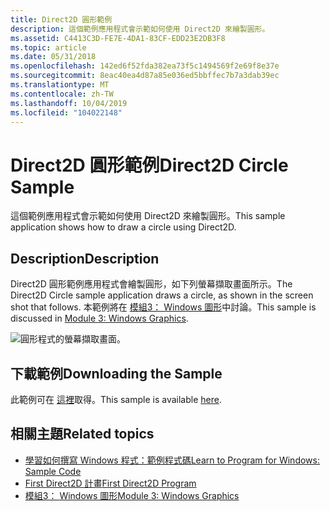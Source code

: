 ```yaml
---
title: Direct2D 圓形範例
description: 這個範例應用程式會示範如何使用 Direct2D 來繪製圓形。
ms.assetid: C4413C3D-FE7E-4DA1-83CF-EDD23E2DB3F8
ms.topic: article
ms.date: 05/31/2018
ms.openlocfilehash: 142ed6f52fda382ea73f5c1494569f2e69f8e37e
ms.sourcegitcommit: 8eac40ea4d87a85e036ed5bbffec7b7a3dab39ec
ms.translationtype: MT
ms.contentlocale: zh-TW
ms.lasthandoff: 10/04/2019
ms.locfileid: "104022148"
---
```

# <a name="direct2d-circle-sample"></a><span data-ttu-id="1615f-103">Direct2D 圓形範例</span><span class="sxs-lookup"><span data-stu-id="1615f-103">Direct2D Circle Sample</span></span>

<span data-ttu-id="1615f-104">這個範例應用程式會示範如何使用 Direct2D 來繪製圓形。</span><span class="sxs-lookup"><span data-stu-id="1615f-104">This sample application shows how to draw a circle using Direct2D.</span></span>

## <a name="description"></a><span data-ttu-id="1615f-105">Description</span><span class="sxs-lookup"><span data-stu-id="1615f-105">Description</span></span>

<span data-ttu-id="1615f-106">Direct2D 圓形範例應用程式會繪製圓形，如下列螢幕擷取畫面所示。</span><span class="sxs-lookup"><span data-stu-id="1615f-106">The Direct2D Circle sample application draws a circle, as shown in the screen shot that follows.</span></span> <span data-ttu-id="1615f-107">本範例將在 [模組3： Windows 圖形](module-3---windows-graphics.md)中討論。</span><span class="sxs-lookup"><span data-stu-id="1615f-107">This sample is discussed in [Module 3: Windows Graphics](module-3---windows-graphics.md).</span></span>

![圓形程式的螢幕擷取畫面。](images/graphics08.png)

## <a name="downloading-the-sample"></a><span data-ttu-id="1615f-109">下載範例</span><span class="sxs-lookup"><span data-stu-id="1615f-109">Downloading the Sample</span></span>

<span data-ttu-id="1615f-110">此範例可在 [這裡](https://github.com/microsoft/Windows-classic-samples/tree/master/Samples/Win7Samples/begin/LearnWin32/Direct2DCircle)取得。</span><span class="sxs-lookup"><span data-stu-id="1615f-110">This sample is available [here](https://github.com/microsoft/Windows-classic-samples/tree/master/Samples/Win7Samples/begin/LearnWin32/Direct2DCircle).</span></span>

## <a name="related-topics"></a><span data-ttu-id="1615f-111">相關主題</span><span class="sxs-lookup"><span data-stu-id="1615f-111">Related topics</span></span>

* [<span data-ttu-id="1615f-112">學習如何撰寫 Windows 程式：範例程式碼</span><span class="sxs-lookup"><span data-stu-id="1615f-112">Learn to Program for Windows: Sample Code</span></span>](learn-to-program-for-windows--sample-code.md)
* [<span data-ttu-id="1615f-113">First Direct2D 計畫</span><span class="sxs-lookup"><span data-stu-id="1615f-113">First Direct2D Program</span></span>](your-first-direct2d-program.md)
* [<span data-ttu-id="1615f-114">模組3： Windows 圖形</span><span class="sxs-lookup"><span data-stu-id="1615f-114">Module 3: Windows Graphics</span></span>](module-3---windows-graphics.md)

